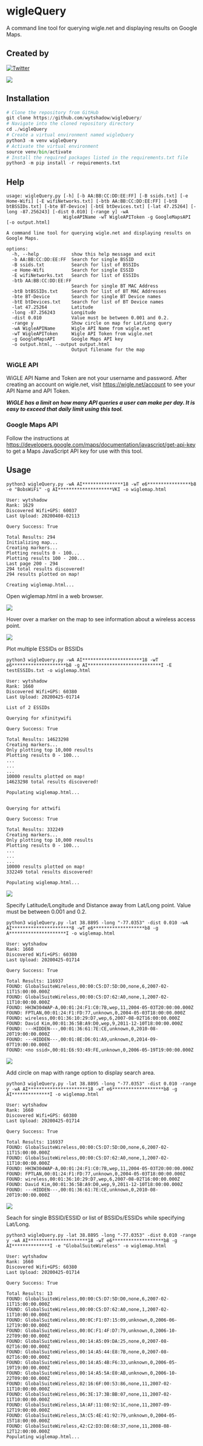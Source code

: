 # wigleQuery
A command line tool for querying wigle.net and displaying results on Google Maps.

## Created by
[![Twitter](https://img.shields.io/badge/twitter-@theDarracott-blue.svg)](https://twitter.com/theDarracott)
<a href="https://wigle.net">
  
<img border="0" src="https://wigle.net/bi/caj9te22I7lh_+M3SDLdsg.png">
</a>

## Installation
```python
# Clone the repository from GitHub
git clone https://github.com/wytshadow/wigleQuery/
# Navigate into the cloned repository directory
cd ./wigleQuery
# Create a virtual environment named wigleQuery
python3 -m venv wigleQuery
# Activate the virtual environment
source venv/bin/activate
# Install the required packages listed in the requirements.txt file
python3 -m pip install -r requirements.txt
```

## Help
```
usage: wigleQuery.py [-h] [-b AA:BB:CC:DD:EE:FF] [-B ssids.txt] [-e Home-Wifi] [-E wifiNetworks.txt] [-btb AA:BB:CC:DD:EE:FF] [-btB btBSSIDs.txt] [-bte BT-Device] [-btE btDevices.txt] [-lat 47.25264] [-long -87.256243] [-dist 0.010] [-range y] -wA
                     WigleAPIName -wT WigleAPIToken -g GoogleMapsAPI [-o output.html]

A command line tool for querying wigle.net and displaying results on Google Maps.

options:
  -h, --help            show this help message and exit
  -b AA:BB:CC:DD:EE:FF  Search for single BSSID
  -B ssids.txt          Search for list of BSSIDs
  -e Home-Wifi          Search for single ESSID
  -E wifiNetworks.txt   Search for list of ESSIDs
  -btb AA:BB:CC:DD:EE:FF
                        Search for single BT MAC Address
  -btB btBSSIDs.txt     Search for list of BT MAC Addresses
  -bte BT-Device        Search for single BT Device names
  -btE btDevices.txt    Search for list of BT Device names
  -lat 47.25264         Latitude
  -long -87.256243      Longitude
  -dist 0.010           Value must be between 0.001 and 0.2.
  -range y              Show circle on map for Lat/Long query
  -wA WigleAPIName      Wigle API Name from wigle.net
  -wT WigleAPIToken     Wigle API Token from wigle.net
  -g GoogleMapsAPI      Google Maps API key
  -o output.html, --output output.html
                        Output filename for the map
```
### WiGLE API
WiGLE API Name and Token are not your username and password. After creating an account on wigle.net, visit https://wigle.net/account to see your API Name and API Token.

*****WiGLE has a limit on how many API queries a user can make per day. It is easy to exceed that daily limit using this tool.*****


### Google Maps API
Follow the instructions at https://developers.google.com/maps/documentation/javascript/get-api-key to get a Maps JavaScript API key for use with this tool.

## Usage
```
python3 wigleQuery.py -wA AI***************18 -wT e6****************b8 -e "BobsWiFi" -g AI********************VKI -o wiglemap.html   

User: wytshadow 
Rank: 1629 
Discovered Wifi+GPS: 60037 
Last Upload: 20200408-02113 

Query Success: True 

Total Results: 294
Initializing map...
Creating markers...
Plotting results 0 - 100...
Plotting results 100 - 200...
Last page 200 - 294
294 total results discovered!
294 results plotted on map!

Creating wiglemap.html...
```
Open wiglemap.html in a web browser.

![](https://github.com/wytshadow/wigleQuery/blob/master/wigleExample.png)

Hover over a marker on the map to see information about a wireless access point.

![](https://github.com/wytshadow/wigleQuery/blob/master/data.png)

Plot multiple ESSIDs or BSSIDs

```
python3 wigleQuery.py -wA AI**********************18 -wT e6********************b8 -g AI***************************I -E testESSIDs.txt -o wiglemap.html

User: wytshadow
Rank: 1660
Discovered Wifi+GPS: 60380
Last Upload: 20200425-01714

List of 2 ESSIDs

Querying for xfinitywifi

Query Success: True

Total Results: 14623298
Creating markers...
Only plotting top 10,000 results
Plotting results 0 - 100...
...
...
...
10000 results plotted on map!
14623298 total results discovered!

Populating wiglemap.html...


Querying for attwifi

Query Success: True

Total Results: 332249
Creating markers...
Only plotting top 10,000 results
Plotting results 0 - 100...
...
...
...
10000 results plotted on map!
332249 total results discovered!

Populating wiglemap.html...
```

![](https://github.com/wytshadow/wigleQuery/blob/master/colors.png)

Specify Latitude/Longitude and Distance away from Lat/Long point. Value must be between 0.001 and 0.2.

```
python3 wigleQuery.py -lat 38.8895 -long "-77.0353" -dist 0.010 -wA AI**********************8 -wT e6*******************b8 -g A*********************I -o wiglemap.html

User: wytshadow
Rank: 1660
Discovered Wifi+GPS: 60380
Last Upload: 20200425-01714

Query Success: True

Total Results: 116937
FOUND: GlobalSuiteWireless,00:00:C5:D7:5D:D0,none,6,2007-02-11T15:00:00.000Z
FOUND: GlobalSuiteWireless,00:00:C5:D7:62:A0,none,1,2007-02-11T10:00:00.000Z
FOUND: HH3W304WAP-A,00:01:24:F1:C0:7B,wep,11,2004-05-03T20:00:00.000Z
FOUND: FPTLAN,00:01:24:F1:FD:77,unknown,0,2004-05-03T18:00:00.000Z
FOUND: wireless,00:01:36:10:29:D7,wep,6,2007-08-02T16:00:00.000Z
FOUND: David Kim,00:01:36:5B:A9:D0,wep,9,2011-12-10T18:00:00.000Z
FOUND: ---HIDDEN---,00:01:36:61:7E:CE,unknown,0,2010-08-20T19:00:00.000Z
FOUND: ---HIDDEN---,00:01:8E:D6:01:A9,unknown,0,2014-09-07T19:00:00.000Z
FOUND: <no ssid>,00:01:E6:93:49:FE,unknown,0,2006-05-19T19:00:00.000Z
```
![](https://github.com/wytshadow/wigleQuery/blob/master/latlong.png)

Add circle on map with range option to display search area.

```
python3 wigleQuery.py -lat 38.8895 -long "-77.0353" -dist 0.010 -range y -wA AI**********************18 -wT e6*******************b8 -g AI**************I -o wiglemap.html

User: wytshadow
Rank: 1660
Discovered Wifi+GPS: 60380
Last Upload: 20200425-01714

Query Success: True

Total Results: 116937
FOUND: GlobalSuiteWireless,00:00:C5:D7:5D:D0,none,6,2007-02-11T15:00:00.000Z
FOUND: GlobalSuiteWireless,00:00:C5:D7:62:A0,none,1,2007-02-11T10:00:00.000Z
FOUND: HH3W304WAP-A,00:01:24:F1:C0:7B,wep,11,2004-05-03T20:00:00.000Z
FOUND: FPTLAN,00:01:24:F1:FD:77,unknown,0,2004-05-03T18:00:00.000Z
FOUND: wireless,00:01:36:10:29:D7,wep,6,2007-08-02T16:00:00.000Z
FOUND: David Kim,00:01:36:5B:A9:D0,wep,9,2011-12-10T18:00:00.000Z
FOUND: ---HIDDEN---,00:01:36:61:7E:CE,unknown,0,2010-08-20T19:00:00.000Z
```
![](https://github.com/wytshadow/wigleQuery/blob/master/circle.png)

Seach for single BSSID/ESSID or list of BSSIDs/ESSIDs while specifying Lat/Long.

```
python3 wigleQuery.py -lat 38.8895 -long "-77.0353" -dist 0.010 -range y -wA AI**********************18 -wT e6*******************b8 -g AI**************I -e "GlobalSuiteWireless" -o wiglemap.html

User: wytshadow
Rank: 1660
Discovered Wifi+GPS: 60380
Last Upload: 20200425-01714

Query Success: True

Total Results: 13
FOUND: GlobalSuiteWireless,00:00:C5:D7:5D:D0,none,6,2007-02-11T15:00:00.000Z
FOUND: GlobalSuiteWireless,00:00:C5:D7:62:A0,none,1,2007-02-11T10:00:00.000Z
FOUND: GlobalSuiteWireless,00:0C:F1:07:15:09,unknown,0,2006-06-12T19:00:00.000Z
FOUND: GlobalSuiteWireless,00:0C:F1:4F:D7:79,unknown,0,2006-10-22T09:00:00.000Z
FOUND: GlobalSuiteWireless,00:14:A5:09:DA:25,none,0,2007-08-02T16:00:00.000Z
FOUND: GlobalSuiteWireless,00:14:A5:44:E8:7B,none,0,2007-08-02T16:00:00.000Z
FOUND: GlobalSuiteWireless,00:14:A5:4B:F6:33,unknown,0,2006-05-19T19:00:00.000Z
FOUND: GlobalSuiteWireless,00:14:A5:5A:E0:AB,unknown,0,2006-10-22T09:00:00.000Z
FOUND: GlobalSuiteWireless,02:16:6F:00:53:86,none,11,2007-02-11T10:00:00.000Z
FOUND: GlobalSuiteWireless,06:3E:17:3B:BB:07,none,11,2007-02-11T10:00:00.000Z
FOUND: GlobalSuiteWireless,1A:AF:11:08:92:1C,none,11,2007-09-12T19:00:00.000Z
FOUND: GlobalSuiteWireless,3A:C5:4E:41:92:79,unknown,0,2004-05-15T18:00:00.000Z
FOUND: GlobalSuiteWireless,42:C2:D3:D8:68:37,none,11,2008-08-12T12:00:00.000Z
Populating wiglemap.html...
```
